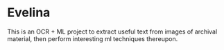 # Evelina
This is an OCR + ML project to extract useful text from images of archival material, then perform interesting ml techniques thereupon.